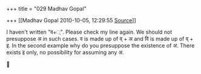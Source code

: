 +++
title = "029 Madhav Gopal"

+++
[[Madhav Gopal	2010-10-05, 12:29:55 [Source](https://groups.google.com/g/bvparishat/c/fqLVDoS6wK0)]]



I haven't written "व+्". Please check my line again. We should not presuppose अ in such cases. व is made up of व् + अ and वि is made up of व् + इ. In the second example why do you presuppose the existence of अ. There exists इ only, no possibility for assuming any अ.



